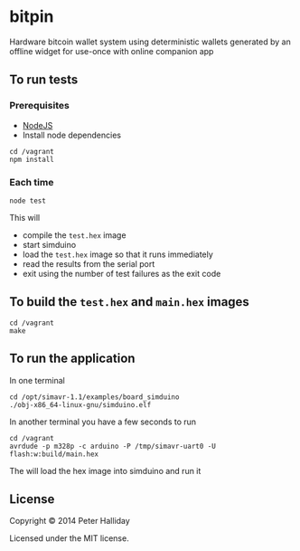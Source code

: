 bitpin
======

Hardware bitcoin wallet system using deterministic wallets generated by an offline widget for use-once with online companion app

To run tests
------------

### Prerequisites

- [NodeJS](http://nodejs.org/)
- Install node dependencies

```
cd /vagrant
npm install
```

### Each time

```
node test
```

This will

- compile the `test.hex` image
- start simduino
- load the `test.hex` image so that it runs immediately
- read the results from the serial port
- exit using the number of test failures as the exit code

To build the `test.hex` and `main.hex` images
---------------------------------------------

```
cd /vagrant
make
```

To run the application
----------------------

In one terminal

```
cd /opt/simavr-1.1/examples/board_simduino
./obj-x86_64-linux-gnu/simduino.elf
```

In another terminal you have a few seconds to run

```
cd /vagrant
avrdude -p m328p -c arduino -P /tmp/simavr-uart0 -U flash:w:build/main.hex
```

The will load the hex image into simduino and run it

License
-------

Copyright &copy; 2014 Peter Halliday

Licensed under the MIT license.
